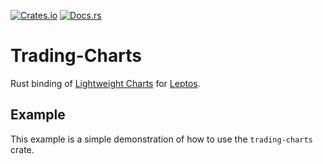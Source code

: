 [![Crates.io]](https://crates.io/crates/trading-charts)
[![Docs.rs]](https://docs.rs/trading-charts/)

# Trading-Charts
Rust binding of [Lightweight Charts] for [Leptos].

## Example
This example is a simple demonstration of how to use the `trading-charts` crate.

[Crates.io]: https://img.shields.io/crates/v/rs-trading-charts?style=for-the-badge
[Docs.rs]: https://img.shields.io/docsrs/rs-trading-charts?style=for-the-badge
[Lightweight Charts]: https://github.com/tradingview/lightweight-charts
[Leptos]: https://leptos.dev/
